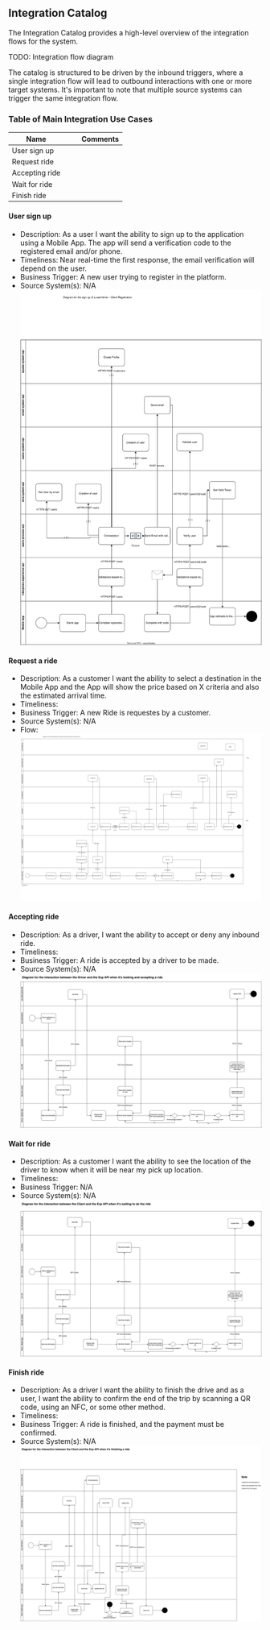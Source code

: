 

## Integration Catalog

The Integration Catalog provides a high-level overview of the integration flows for the system.

TODO: Integration flow diagram

The catalog is structured to be driven by the inbound triggers, where a single integration flow will lead to outbound interactions with one or more target systems. It's important to note that multiple source systems can trigger the same integration flow.

### Table of Main Integration Use Cases

| Name                                  |  | | Comments                                                                                     |
|---------------------------------------|------------------|------------------------------------------------|----------------------------------------------------------------------------------------------|
| User sign up                     | | |
| Request ride|   |                                        |
| Accepting ride| |                                                                                              |
| Wait for ride| |
| Finish ride||

#### User sign up 

- Description: As a user I want the ability to sign up to the application using a Mobile App.
The app will send a verification code to the registered email and/or phone.
- Timeliness: Near real-time the first response, the email verification will depend on the user.
- Business Trigger: A new user trying to register in the platform.
- Source System(s): N/A
![alt text](../../architecture/diagrams/use-cases/sign-up-user-use-case.drawio.svg)

#### Request a ride

- Description: As a customer I want the ability to select a destination in the Mobile App and the App will show the price based on X criteria and also the estimated arrival time.
- Timeliness: 
- Business Trigger: A new Ride is requestes by a customer.
- Source System(s): N/A
- Flow: 
![alt text](../../architecture/diagrams/use-cases/request-ride-use-case.drawio.svg)


#### Accepting ride

- Description: As a driver, I want the ability to accept or deny any inbound ride.
- Timeliness: 
- Business Trigger: A ride is accepted by a driver to be made.
- Source System(s): N/A
![alt text](../../architecture/diagrams/use-cases/accepting-ride-use-case.drawio.svg)

#### Wait for ride

- Description: As a customer I want the ability to see the location of the driver to know when it will be near my pick up location.
- Timeliness: 
- Business Trigger: N/A
- Source System(s): N/A
![alt text](../../architecture/diagrams/use-cases/wait-for-ride-use-case.drawio.svg)

#### Finish ride

- Description: As a driver I want the ability to finish the drive and as a user, I want the ability to confirm the end of the trip by scanning a QR code, using an NFC, or some other method.
- Timeliness: 
- Business Trigger: A ride is finished, and the payment must be confirmed.
- Source System(s): N/A
![alt text](../../architecture/diagrams/use-cases/finishing-ride-use-case.drawio.svg)